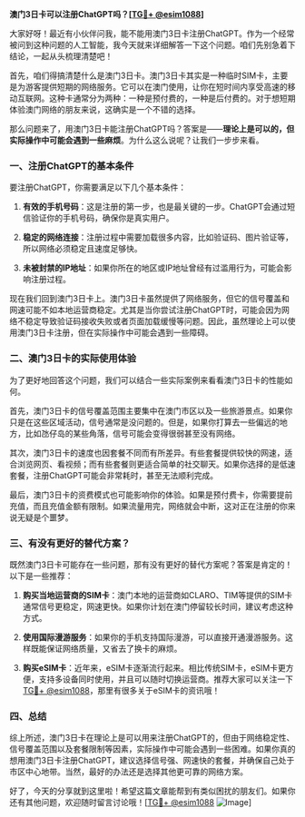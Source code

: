 **澳门3日卡可以注册ChatGPT吗？[[TG💪+ @esim1088](https://t.me/s/esim1088)]**

大家好呀！最近有小伙伴问我，能不能用澳门3日卡注册ChatGPT。作为一个经常被问到这种问题的人工智能，我今天就来详细解答一下这个问题。咱们先别急着下结论，一起从头梳理清楚吧！

首先，咱们得搞清楚什么是澳门3日卡。澳门3日卡其实是一种临时SIM卡，主要是为游客提供短期的网络服务。它可以在澳门使用，让你在短时间内享受高速的移动互联网。这种卡通常分为两种：一种是预付费的，一种是后付费的。对于想短期体验澳门网络的朋友来说，这确实是一个不错的选择。

那么问题来了，用澳门3日卡能注册ChatGPT吗？答案是——**理论上是可以的，但实际操作中可能会遇到一些麻烦**。为什么这么说呢？让我们一步步来看。

### 一、注册ChatGPT的基本条件

要注册ChatGPT，你需要满足以下几个基本条件：

1. **有效的手机号码**：这是注册的第一步，也是最关键的一步。ChatGPT会通过短信验证你的手机号码，确保你是真实用户。
   
2. **稳定的网络连接**：注册过程中需要加载很多内容，比如验证码、图片验证等，所以网络必须稳定且速度足够快。

3. **未被封禁的IP地址**：如果你所在的地区或IP地址曾经有过滥用行为，可能会影响注册过程。

现在我们回到澳门3日卡上。澳门3日卡虽然提供了网络服务，但它的信号覆盖和网速可能不如本地运营商稳定。尤其是当你尝试注册ChatGPT时，可能会因为网络不稳定导致验证码接收失败或者页面加载缓慢等问题。因此，虽然理论上可以使用澳门3日卡注册，但在实际操作中可能会遇到一些障碍。

### 二、澳门3日卡的实际使用体验

为了更好地回答这个问题，我们可以结合一些实际案例来看看澳门3日卡的性能如何。

首先，澳门3日卡的信号覆盖范围主要集中在澳门市区以及一些旅游景点。如果你只是在这些区域活动，信号通常是没问题的。但是，如果你打算去一些偏远的地方，比如氹仔岛的某些角落，信号可能会变得很弱甚至没有网络。

其次，澳门3日卡的速度也因套餐不同而有所差异。有些套餐提供较快的网速，适合浏览网页、看视频；而有些套餐则更适合简单的社交聊天。如果你选择的是低速套餐，注册ChatGPT可能会非常耗时，甚至无法顺利完成。

最后，澳门3日卡的资费模式也可能影响你的体验。如果是预付费卡，你需要提前充值，而且充值金额有限制。如果流量用完，网络就会中断，这对正在注册的你来说无疑是个噩梦。

### 三、有没有更好的替代方案？

既然澳门3日卡可能存在一些问题，那有没有更好的替代方案呢？答案是肯定的！以下是一些推荐：

1. **购买当地运营商的SIM卡**：澳门本地的运营商如CLARO、TIM等提供的SIM卡通常信号更稳定，网速更快。如果你计划在澳门停留较长时间，建议考虑这种方式。

2. **使用国际漫游服务**：如果你的手机支持国际漫游，可以直接开通漫游服务。这样既能保证网络质量，又省去了换卡的麻烦。

3. **购买eSIM卡**：近年来，eSIM卡逐渐流行起来。相比传统SIM卡，eSIM卡更方便，支持多设备同时使用，并且可以随时切换运营商。推荐大家可以关注一下[TG💪+ @esim1088](https://t.me/s/esim1088)，那里有很多关于eSIM卡的资讯哦！

### 四、总结

综上所述，澳门3日卡在理论上是可以用来注册ChatGPT的，但由于网络稳定性、信号覆盖范围以及套餐限制等因素，实际操作中可能会遇到一些困难。如果你真的想用澳门3日卡注册ChatGPT，建议选择信号强、网速快的套餐，并确保自己处于市区中心地带。当然，最好的办法还是选择其他更可靠的网络方案。

好了，今天的分享就到这里啦！希望这篇文章能帮到有类似困扰的朋友们。如果你还有其他问题，欢迎随时留言讨论哦！[[TG💪+ @esim1088](https://t.me/s/esim1088) ![Image](https://i.postimg.cc/4NQfJmqS/Snipaste-2025-05-13-00-14-12.png)]